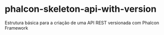 phalcon-skeleton-api-with-version
=================================

Estrutura básica para a criação de uma API REST versionada com Phalcon Framework

